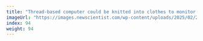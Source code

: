 ```yaml
---
title: "Thread-based computer could be knitted into clothes to monitor health"
imageUrl: "https://images.newscientist.com/wp-content/uploads/2025/02/26121331/SEI_241382288.jpg?width=788"
index: 94
weight: 94
---
```

